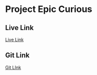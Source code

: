 # Project Epic Curious
## Live Link
[Live Link](https://epecurious.netlify.app/)

## Git Link
[Git LInk](https://github.com/team-solvers-kpr/project-epicurious)
